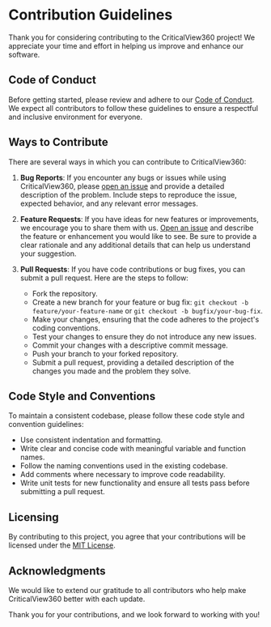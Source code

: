 # Contribution Guidelines

Thank you for considering contributing to the CriticalView360 project! We appreciate your time and effort in helping us improve and enhance our software.

## Code of Conduct

Before getting started, please review and adhere to our [Code of Conduct](CODE_OF_CONDUCT.md). We expect all contributors to follow these guidelines to ensure a respectful and inclusive environment for everyone.

## Ways to Contribute

There are several ways in which you can contribute to CriticalView360:

1. **Bug Reports**: If you encounter any bugs or issues while using CriticalView360, please [open an issue](https://github.com/your-username/CriticalView360/issues) and provide a detailed description of the problem. Include steps to reproduce the issue, expected behavior, and any relevant error messages.

2. **Feature Requests**: If you have ideas for new features or improvements, we encourage you to share them with us. [Open an issue](https://github.com/your-username/CriticalView360/issues) and describe the feature or enhancement you would like to see. Be sure to provide a clear rationale and any additional details that can help us understand your suggestion.

3. **Pull Requests**: If you have code contributions or bug fixes, you can submit a pull request. Here are the steps to follow:
   - Fork the repository.
   - Create a new branch for your feature or bug fix: `git checkout -b feature/your-feature-name` or `git checkout -b bugfix/your-bug-fix`.
   - Make your changes, ensuring that the code adheres to the project's coding conventions.
   - Test your changes to ensure they do not introduce any new issues.
   - Commit your changes with a descriptive commit message.
   - Push your branch to your forked repository.
   - Submit a pull request, providing a detailed description of the changes you made and the problem they solve.

## Code Style and Conventions

To maintain a consistent codebase, please follow these code style and convention guidelines:
- Use consistent indentation and formatting.
- Write clear and concise code with meaningful variable and function names.
- Follow the naming conventions used in the existing codebase.
- Add comments where necessary to improve code readability.
- Write unit tests for new functionality and ensure all tests pass before submitting a pull request.

## Licensing

By contributing to this project, you agree that your contributions will be licensed under the [MIT License](LICENSE).

## Acknowledgments

We would like to extend our gratitude to all contributors who help make CriticalView360 better with each update.

Thank you for your contributions, and we look forward to working with you!

